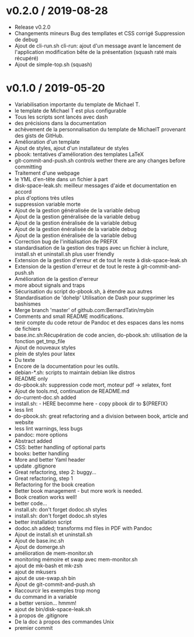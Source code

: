 
v0.2.0 / 2019-08-28
===================

  * Release v0.2.0
  * Changements mineurs Bug des templlates et CSS corrigé Suppression de debug
  * Ajout de cli-run.sh cli-run: ajout d'un message avant le lancement de l'application modification bête de la présentation (squash raté mais récupéré)
  * Ajout de simple-top.sh (squash)

v0.1.0 / 2019-05-20
===================

  * Variabilisation importante du template de Michael T.
  * le template de Michael T est plus configurable
  * Tous les scripts sont lancés avec dash
  * des précisions dans la documentation
  * achèvement de la personnalisation du template de MichaelT provenant des gists de GitHub.
  * Amélioration d'un template
  * Ajout de styles, ajout d'un installateur de styles
  * pbook: tentatives d'amélioration des templates LaTeX
  * git-commit-and-push.sh controls wether there are any changes before committing
  * Traitement d'une webpage
  * le YML d'en-tête dans un fichier à part
  * disk-space-leak.sh: meilleur messages d'aide et documentation en accord
  * plus d'options très utiles
  * suppression variable morte
  * Ajout de la gestion généralisée de la variable debug
  * Ajout de la gestion généralisée de la variable debug
  * Ajout de la gestion énéralisée de la variable debug
  * Ajout de la gestion énéralisée de la variable debug
  * Ajout de la gestion énéralisée de la variable debug
  * Correction bug de l'initialisation de PREFIX
  * standardisation de la gestion des traps avec un fichier à inclure, install.sh et uninstall.sh plus user friendly
  * Extension de la gestion d'erreur et de tout le reste à disk-space-leak.sh
  * Extension de la gestion d'erreur et de tout le reste à git-commit-and-push.sh
  * Amélioration de la gestion d'erreur
  * more about signals and traps
  * Sécurisation du script do-pbook.sh, à étendre aux autres
  * Standardisation de 'dohelp' Utilisation de Dash pour supprimer les bashismes
  * Merge branch 'master' of github.com:BernardTatin/mybin
  * Comments and small README modifications.
  * tenir compte du code retour de Pandoc et des espaces dans les noms de fichiers
  * base.inc.sh:Récupération de code ancien, do-pbook.sh: utilisation de la fonction get_tmp_file
  * Ajout de nouveaux styles
  * plein de styles pour latex
  * Du texte
  * Encore de la documentation pour les outils.
  * debian-*.sh: scripts to maintain debian like distros
  * README only
  * do-pbook.sh: suppression code mort, moteur pdf -> xelatex, font
  * Ajout de tools.md, continuation de README.md
  * do-current-doc.sh added
  * install.sh: - HERE becomme here - copy pbook dir to ${PREFIX}
  * less lint
  * do-pbook.sh: great refactoring and a division between book, article and website
  * less lint warnings, less bugs
  * pandoc: more options
  * Abstract added
  * CSS: better handling of optional parts
  * books: better handling
  * More and better Yaml header
  * update .gitignore
  * Great refactoring, step 2: buggy...
  * Great refactoring, step 1
  * Refactoring for the book creation
  * Better book management - but more work is needed.
  * Book creation works well!
  * better code...
  * install.sh: don't forget dodoc.sh styles
  * install.sh: don't forget dodoc.sh styles
  * better installation script
  * dodoc.sh added; transforms md files in PDF with Pandoc
  * Ajout de install.sh et uninstall.sh
  * Ajout de base.inc.sh
  * Ajout de domerge.sh
  * amélioration de mem-monitor.sh
  * monitoring mémoire et swap avec mem-monitor.sh
  * ajout de mk-bash et mk-zsh
  * ajout de mkusers
  * ajout de use-swap.sh bin
  * Ajout de git-commit-and-push.sh
  * Raccourcir les exemples trop mong
  * du command in a variable
  * a better version... hmmm!
  *  ajout de bin/disk-space-leak.sh
  * à propos de .gitignore
  * De la doc à propos des commandes Unix
  * premier commit
